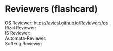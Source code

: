 # Reviewers (flashcard)
OS Reviewer: https://avicsl.github.io/Reviewers/os  
Rizal Reviewer:  
IS Reviewer:  
Automata-Reviewer:  
SoftEng Reviewer:  
